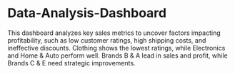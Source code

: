 # Data-Analysis-Dashboard
This dashboard analyzes key sales metrics to uncover factors impacting profitability, such as low customer ratings, high shipping costs, and ineffective discounts.  Clothing shows the lowest ratings, while Electronics and Home &amp; Auto perform well. Brands B &amp; A lead in sales and profit, while Brands C &amp; E need strategic improvements.
